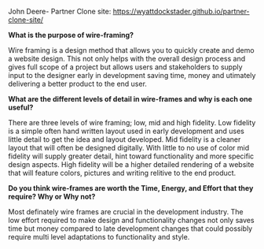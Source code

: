 John Deere- Partner Clone site: https://wyattdockstader.github.io/partner-clone-site/


<b>What is the purpose of wire-framing?</b>

Wire framing is a design method that allows you to quickly create and demo a website design.  This not only helps with the overall design process and gives full scope of a project but allows users and stakeholders to supply input to the designer early in development saving time, money and utimately delivering a better product to the end user.

<b>What are the different levels of detail in wire-frames and why is each one useful?</b>

There are three levels of wire framing; low, mid and high fidelity.  Low fidelity is a simple often hand written layout used in early development and uses little detail to get the idea and layout developed.  Mid fidelity is a cleaner layout that will often be designed digitally. With little to no use of color mid fidelity will supply greater detail, hint toward functionality and more specific design aspects.  High fidelity will be a higher detailed rendering of a website that will feature colors, pictures and writing relitive to the end product. 

<b>Do you think wire-frames are worth the Time, Energy, and Effort that they require? Why or Why not?</b>

Most definately wire frames are crucial in the development industry.  The low effort required to make design and functionality changes not only saves time but money compared to late development changes that could possibly require multi level adaptations to functionality and style. 